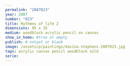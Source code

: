 ```yaml
---
permalink: "2007023"
year: 2007
number: "023"
title: Rythmns of life 2
dimensions: 95 x 35
medium: woodblock acrylic pencil on canvas
show_in_home: #true or empty
publish: # notyet or blank
image: /assets/p/paintings/davina-stephens-2007023.jpg
tags: acrylic canvas pencil woodblock sold
serie: 
---
```

